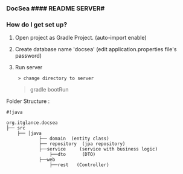 ### DocSea #### README  SERVER#

### How do I get set up? ###


1. Open project as Gradle Project. (auto-import enable)

2. Create database name 'docsea'  (edit application.properties file's password)
				
3. Run server

        > change directory to server

	> gradle bootRun

Folder Structure :


```
#!java

org.itglance.docsea
├── src                               
	├── │java                         
   			├── domain  (entity class)
			├── repository	(jpa repository)
			├──service     (service with business logic)
				├──dto		(DTO)
			├──web
				├──rest   (Controller)
```